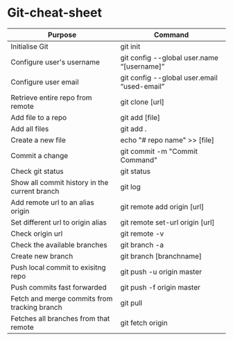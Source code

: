 # Git-cheat-sheet

| Purpose  | Command |
| ------------- | ------------- |
| Initialise Git   | git init  |
| Configure user's username  | git config --global user.name “[username]”  |
| Configure user email  | git config --global user.email “used-email”  |
| Retrieve entire repo from remote  | git clone [url]  |
| Add file to a repo  | git add [file]  |
| Add all files   | git add . |
| Create a new file  | echo "# repo name" >> [file]  |
| Commit a change  | git commit -m "Commit Command"  |
| Check git status  | git status  |
| Show all commit history in the current branch  | git log  |
| Add remote url to an alias origin  | git remote add origin [url]  |
| Set different url to origin alias  | git remote set-url origin [url]  |
| Check origin url  | git remote -v  |
| Check the available branches  | git branch -a  |
| Create new branch  | git branch [branchname]  |
| Push local commit to exisitng repo  | git push -u origin master  |
| Push commits fast forwarded   | git push -f origin master  |
| Fetch and merge commits from tracking branch | git pull  |
| Fetches all branches from that remote  | git fetch origin  |
